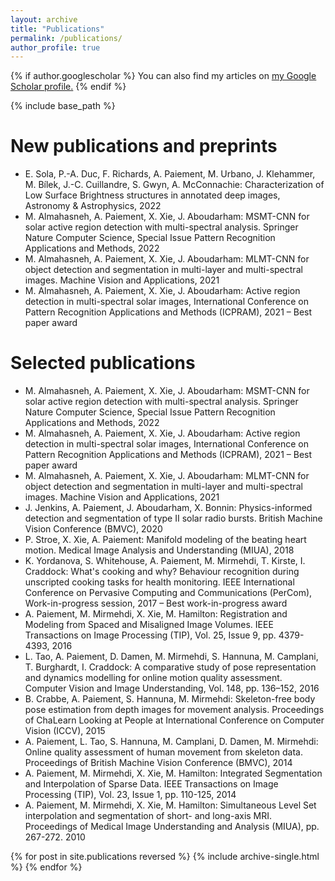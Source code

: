 ```yaml
---
layout: archive
title: "Publications"
permalink: /publications/
author_profile: true
---
```


{% if author.googlescholar %}
  You can also find my articles on <u><a href="{{author.googlescholar}}">my Google Scholar profile</a>.</u>
{% endif %}

{% include base_path %}

New publications and preprints
======
* E. Sola, P.-A. Duc, F. Richards, A. Paiement, M. Urbano, J. Klehammer, M. Bílek, J.-C. Cuillandre, S. Gwyn, A. McConnachie: Characterization of Low Surface Brightness structures in annotated deep images, Astronomy & Astrophysics, 2022
* M. Almahasneh, A. Paiement, X. Xie, J. Aboudarham: 	MSMT-CNN for solar active region detection with multi-spectral analysis. Springer Nature Computer Science, Special Issue Pattern Recognition Applications and Methods, 2022
* M. Almahasneh, A. Paiement, X. Xie, J. Aboudarham: 	MLMT-CNN for object detection and segmentation in multi-layer and multi-spectral images. Machine Vision and Applications, 2021
* M. Almahasneh, A. Paiement, X. Xie, J. Aboudarham: Active region detection in multi-spectral solar images, International Conference on Pattern Recognition Applications and Methods (ICPRAM), 2021 – Best paper award

Selected publications
======
* M. Almahasneh, A. Paiement, X. Xie, J. Aboudarham: 	MSMT-CNN for solar active region detection with multi-spectral analysis. Springer Nature Computer Science, Special Issue Pattern Recognition Applications and Methods, 2022
* M. Almahasneh, A. Paiement, X. Xie, J. Aboudarham: Active region detection in multi-spectral solar images, International Conference on Pattern Recognition Applications and Methods (ICPRAM), 2021 – Best paper award
* M. Almahasneh, A. Paiement, X. Xie, J. Aboudarham: 	MLMT-CNN for object detection and segmentation in multi-layer and multi-spectral images. Machine Vision and Applications, 2021
* J. Jenkins, A. Paiement, J. Aboudarham, X. Bonnin: Physics-informed detection and segmentation of type II solar radio bursts. British Machine Vision Conference (BMVC), 2020
* P. Stroe, X. Xie, A. Paiement: Manifold modeling of the beating heart motion. Medical Image Analysis and Understanding (MIUA), 2018
* K. Yordanova, S. Whitehouse, A. Paiement, M. Mirmehdi, T. Kirste, I. Craddock: What's cooking and why? Behaviour recognition during unscripted cooking tasks for health monitoring. IEEE International Conference on Pervasive Computing and Communications (PerCom), Work-in-progress session, 2017 – Best work-in-progress award
* A. Paiement, M. Mirmehdi, X. Xie, M. Hamilton: Registration and Modeling from Spaced and Misaligned Image Volumes. IEEE Transactions on Image Processing (TIP), Vol. 25, Issue 9, pp. 4379-4393, 2016
* L. Tao, A. Paiement, D. Damen, M. Mirmehdi, S. Hannuna, M. Camplani, T. Burghardt, I. Craddock: A comparative study of pose representation and dynamics modelling for online motion quality assessment. Computer Vision and Image Understanding, Vol. 148, pp. 136–152, 2016
* B. Crabbe, A. Paiement, S. Hannuna, M. Mirmehdi: Skeleton-free body pose estimation from depth images for movement analysis. Proceedings of ChaLearn Looking at People at International Conference on Computer Vision (ICCV), 2015
* A. Paiement, L. Tao, S. Hannuna, M. Camplani, D. Damen, M. Mirmehdi: Online quality assessment of human movement from skeleton data. Proceedings of British Machine Vision Conference (BMVC), 2014
* A. Paiement, M. Mirmehdi, X. Xie, M. Hamilton: Integrated Segmentation and Interpolation of Sparse Data. IEEE Transactions on Image Processing (TIP), Vol. 23, Issue 1, pp. 110-125, 2014
* A. Paiement, M. Mirmehdi, X. Xie, M. Hamilton: Simultaneous Level Set interpolation and segmentation of short- and long-axis MRI. Proceedings of Medical Image Understanding and Analysis (MIUA), pp. 267-272. 2010


{% for post in site.publications reversed %}
  {% include archive-single.html %}
{% endfor %}
